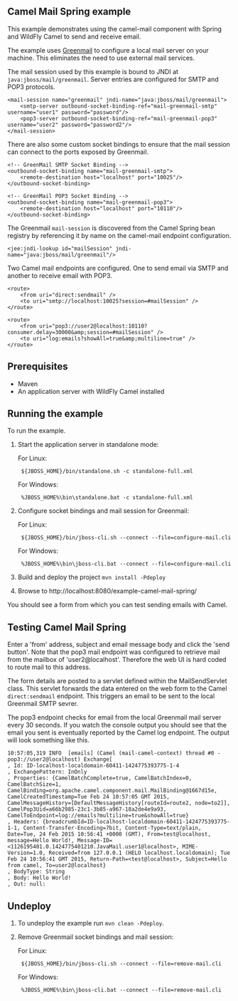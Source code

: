 Camel Mail Spring example
-------------------------

This example demonstrates using the camel-mail component with Spring and WildFly Camel to send and receive email.

The example uses [Greenmail](http://www.icegreen.com/greenmail/) to configure a local mail server on your machine. This eliminates the need to
use external mail services.

The mail session used by this example is bound to JNDI at `java:jboss/mail/greenmail`. Server entries are configured for SMTP and POP3 protocols.

    <mail-session name="greenmail" jndi-name="java:jboss/mail/greenmail">
        <smtp-server outbound-socket-binding-ref="mail-greenmail-smtp" username="user1" password="password"/>
        <pop3-server outbound-socket-binding-ref="mail-greenmail-pop3" username="user2" password="password2"/>
    </mail-session>

There are also some custom socket bindings to ensure that the mail session can connect to the ports exposed by Greenmail.

    <!-- GreenMail SMTP Socket Binding -->
    <outbound-socket-binding name="mail-greenmail-smtp">
        <remote-destination host="localhost" port="10025"/>
    </outbound-socket-binding>

    <!-- GreenMail POP3 Socket Binding -->
    <outbound-socket-binding name="mail-greenmail-pop3">
        <remote-destination host="localhost" port="10110"/>
    </outbound-socket-binding>

The Greenmail `mail-session` is discovered from the Camel Spring bean registry by referencing it by name on the camel-mail endpoint configuration.

    <jee:jndi-lookup id="mailSession" jndi-name="java:jboss/mail/greenmail"/>

Two Camel mail endpoints are configured. One to send email via SMTP and another to receive email with POP3.

    <route>
        <from uri="direct:sendmail" />
        <to uri="smtp://localhost:10025?session=#mailSession" />
    </route>

    <route>
        <from uri="pop3://user2@localhost:10110?consumer.delay=30000&amp;session=#mailSession" />
        <to uri="log:emails?showAll=true&amp;multiline=true" />
    </route>

Prerequisites
-------------

* Maven
* An application server with WildFly Camel installed

Running the example
-------------------

To run the example.

1. Start the application server in standalone mode:

    For Linux:

        ${JBOSS_HOME}/bin/standalone.sh -c standalone-full.xml

    For Windows:

        %JBOSS_HOME%\bin\standalone.bat -c standalone-full.xml

2. Configure socket bindings and mail session for Greenmail:

    For Linux:

        ${JBOSS_HOME}/bin/jboss-cli.sh --connect --file=configure-mail.cli

    For Windows:

        %JBOSS_HOME%\bin\jboss-cli.bat --connect --file=configure-mail.cli

3. Build and deploy the project `mvn install -Pdeploy`

4. Browse to http://localhost:8080/example-camel-mail-spring/

You should see a form from which you can test sending emails with Camel.

Testing Camel Mail Spring
-------------------------

Enter a 'from' address, subject and email message body and click the 'send button'. Note that the pop3 mail endpoint was configured to retrieve mail from the mailbox of 'user2@localhost'. Therefore the web UI is hard coded to route mail to this address.

The form details are posted to a servlet defined within the MailSendServlet class. This servlet forwards the data entered on the web form to the Camel `direct:sendmail` endpoint. This triggers an email to be sent to the local Greenmail SMTP sevrer.

The pop3 endpoint checks for email from the local Greenmail mail server every 30 seconds. If you watch the console output you should see that the email you sent is eventually reported by the Camel log endpoint. The output will look something like this.

    10:57:05,319 INFO  [emails] (Camel (mail-camel-context) thread #0 - pop3://user2@localhost) Exchange[
    , Id: ID-localhost-localdomain-60411-1424775393775-1-4
    , ExchangePattern: InOnly
    , Properties: {CamelBatchComplete=true, CamelBatchIndex=0, CamelBatchSize=1, CamelBinding=org.apache.camel.component.mail.MailBinding@1667d15e, CamelCreatedTimestamp=Tue Feb 24 10:57:05 GMT 2015, CamelMessageHistory=[DefaultMessageHistory[routeId=route2, node=to2]], CamelPop3Uid=a66b2985-23c1-3b85-a967-18a2de4e9a93, CamelToEndpoint=log://emails?multiline=true&showAll=true}
    , Headers: {breadcrumbId=ID-localhost-localdomain-60411-1424775393775-1-1, Content-Transfer-Encoding=7bit, Content-Type=text/plain, Date=Tue, 24 Feb 2015 10:56:41 +0000 (GMT), From=test@localhost, message=Hello World!, Message-ID=<1126195401.0.1424775401210.JavaMail.user1@localhost>, MIME-Version=1.0, Received=from 127.0.0.1 (HELO localhost.localdomain); Tue Feb 24 10:56:41 GMT 2015, Return-Path=<test@localhost>, Subject=Hello from camel, To=user2@localhost}
    , BodyType: String
    , Body: Hello World!
    , Out: null:

Undeploy
--------

1. To undeploy the example run `mvn clean -Pdeploy`.

2. Remove Greenmail socket bindings and mail session:

    For Linux:

        ${JBOSS_HOME}/bin/jboss-cli.sh --connect --file=remove-mail.cli

    For Windows:

        %JBOSS_HOME%\bin\jboss-cli.bat --connect --file=remove-mail.cli
